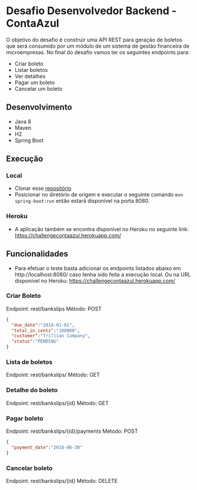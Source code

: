 # Desafio Desenvolvedor Backend - ContaAzul

O objetivo do desafio é construir uma API REST para geração de boletos que será consumido por um módulo de um sistema de gestão financeira de microempresas.
No final do desafio vamos ter os seguintes endpoints para:
- Criar boleto
- Listar boletos
- Ver detalhes
- Pagar um boleto
- Cancelar um boleto


## Desenvolvimento
- Java 8
- Maven
- H2
- Spring Boot

## Execução
### Local

- Clonar esse [repositório](https://github.com/andrefrco/challenge)
- Posicionar no diretório de origem e executar o seguinte comando `mvn spring-boot:run` então estará disponível na porta 8080.

### Heroku

- A aplicação também se encontra disponível no Heroku no seguinte link: https://challengecontaazul.herokuapp.com/

## Funcionalidades

- Para efetuar o teste basta adicionar os endpoints listados abaixo em http://localhost:8080/ caso tenha sido feita a execução local. Ou na URL disponível no Heroku: https://challengecontaazul.herokuapp.com/

### Criar Boleto

Endpoint: rest/bankslips
Método: POST

```json
{
  "due_date":"2018-01-01",
  "total_in_cents":"100000",
  "customer":"Trillian Company",
  "status":"PENDING"
}
```

### Lista de boletos

Endpoint: rest/bankslips/
Método: GET

### Detalhe do boleto

Endpoint: rest/bankslips/{id}
Método: GET

### Pagar boleto

Endpoint: rest/bankslips/{id}/payments
Método: POST

```json
{
  "payment_date":"2018-06-30"
}
```

### Cancelar boleto

Endpoint: rest/bankslips/{id}
Método: DELETE
